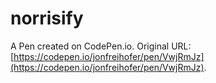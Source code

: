 # norrisify

A Pen created on CodePen.io. Original URL: [https://codepen.io/jonfreihofer/pen/VwjRmJz](https://codepen.io/jonfreihofer/pen/VwjRmJz).



